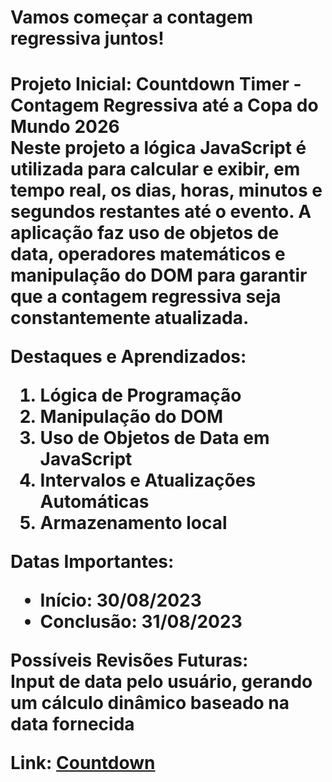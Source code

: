 <h1>Vamos começar a contagem regressiva juntos!<h1>

Projeto Inicial: Countdown Timer - Contagem Regressiva até a Copa do Mundo 2026<br>
Neste projeto a lógica JavaScript é utilizada para calcular e exibir, em tempo real, os dias, horas, minutos e segundos restantes até o evento. A aplicação faz uso de objetos de data, operadores matemáticos e manipulação do DOM para garantir que a contagem regressiva seja constantemente atualizada.

Destaques e Aprendizados: <br>
<ol>
  <li>Lógica de Programação</li>
  <li>Manipulação do DOM</li>
  <li>Uso de Objetos de Data em JavaScript</li>
  <li>Intervalos e Atualizações Automáticas</li>
  <li>Armazenamento local</li>
</ol>

Datas Importantes: 
<ul>
  <li>Início: 30/08/2023</li>
  <li>Conclusão: 31/08/2023</li>
</ul>

Possíveis Revisões Futuras: <br>
Input de data pelo usuário, gerando um cálculo dinâmico baseado na data fornecida <br>

Link: <a href="https://caiorossi00.github.io/Countdown/" target="_blank">Countdown</a>


